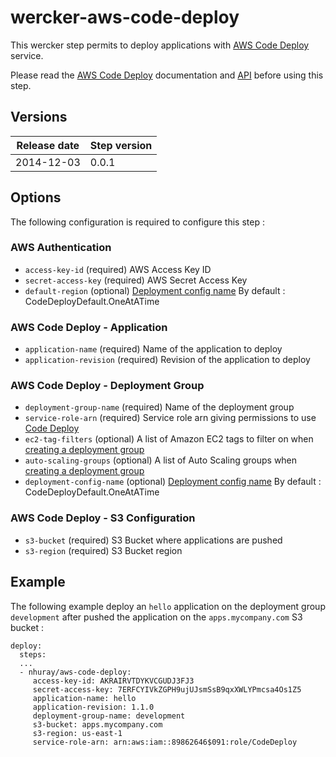 wercker-aws-code-deploy
=======================

This wercker step permits to deploy applications with [AWS Code Deploy](http://docs.aws.amazon.com/codedeploy/latest/userguide/welcome.html
) service.

Please read the [AWS Code Deploy](http://docs.aws.amazon.com/codedeploy/latest/userguide/welcome.html) documentation and [API](http://docs.aws.amazon.com/cli/latest/reference/deploy/index.html) before using this step.


## Versions

| Release date | Step version | 
| -------------| -------------| 
| 2014-12-03   | 0.0.1        | 


## Options

The following configuration is required to configure this step :

### AWS Authentication

* `access-key-id` (required) AWS Access Key ID
* `secret-access-key` (required) AWS Secret Access Key
* `default-region` (optional) [Deployment config name](http://docs.aws.amazon.com/cli/latest/reference/deploy/create-deployment-config.html) By default : CodeDeployDefault.OneAtATime

### AWS Code Deploy - Application 

* `application-name` (required) Name of the application to deploy
* `application-revision` (required) Revision of the application to deploy

### AWS Code Deploy - Deployment Group

* `deployment-group-name` (required) Name of the deployment group
* `service-role-arn` (required) Service role arn giving permissions to use [Code Deploy](http://docs.aws.amazon.com/codedeploy/latest/userguide/how-to-create-deployment-group.html)
* `ec2-tag-filters` (optional) A list of Amazon EC2 tags to filter on when [creating a deployment group](http://docs.aws.amazon.com/cli/latest/reference/deploy/create-deployment-group.html)
* `auto-scaling-groups` (optional) A list of Auto Scaling groups when [creating a deployment group](http://docs.aws.amazon.com/cli/latest/reference/deploy/create-deployment-group.html) 
* `deployment-config-name` (optional) [Deployment config name](http://docs.aws.amazon.com/cli/latest/reference/deploy/create-deployment-config.html) By default : CodeDeployDefault.OneAtATime

### AWS Code Deploy - S3 Configuration

* `s3-bucket` (required) S3 Bucket where applications are pushed 
* `s3-region` (required) S3 Bucket region

## Example

The following example deploy an `hello` application on the deployment group `development` after pushed the application on the `apps.mycompany.com` S3 bucket :

```
deploy:
  steps:
  ...
  - nhuray/aws-code-deploy:
     access-key-id: AKRAIRVTDYKVCGUDJ3FJ3
     secret-access-key: 7ERFCYIVkZGPH9ujUJsmSsB9qxXWLYPmcsa4Os1Z5
     application-name: hello
     application-revision: 1.1.0
     deployment-group-name: development
     s3-bucket: apps.mycompany.com
     s3-region: us-east-1
     service-role-arn: arn:aws:iam::89862646$091:role/CodeDeploy
```
